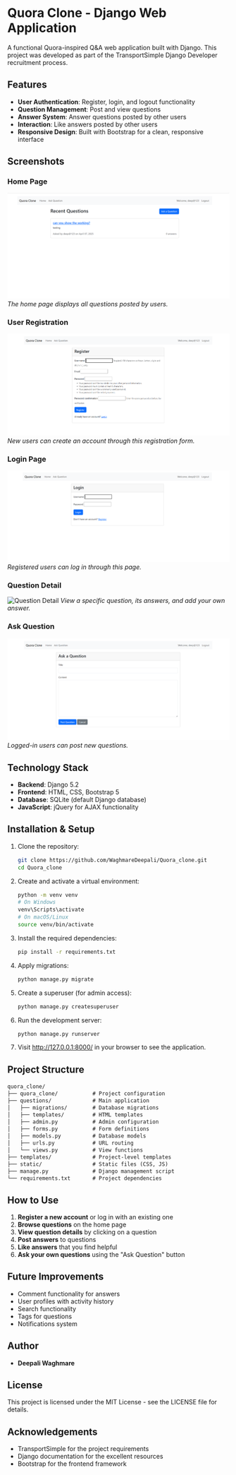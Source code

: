 # Quora Clone - Django Web Application

A functional Quora-inspired Q&A web application built with Django. This project was developed as part of the TransportSimple Django Developer recruitment process.

## Features

- **User Authentication**: Register, login, and logout functionality
- **Question Management**: Post and view questions
- **Answer System**: Answer questions posted by other users
- **Interaction**: Like answers posted by other users
- **Responsive Design**: Built with Bootstrap for a clean, responsive interface

## Screenshots

### Home Page
![Home Page](screenshots/home.png)
*The home page displays all questions posted by users.*

### User Registration
![Registration Page](screenshots/register.png)
*New users can create an account through this registration form.*

### Login Page
![Login Page](screenshots/login.png)
*Registered users can log in through this page.*

### Question Detail
![Question Detail](screenshots/question_detail.png)
*View a specific question, its answers, and add your own answer.*

### Ask Question
![Ask Question](screenshots/ask_question.png)
*Logged-in users can post new questions.*

## Technology Stack

- **Backend**: Django 5.2
- **Frontend**: HTML, CSS, Bootstrap 5
- **Database**: SQLite (default Django database)
- **JavaScript**: jQuery for AJAX functionality

## Installation & Setup

1. Clone the repository:
   ```bash
   git clone https://github.com/WaghmareDeepali/Quora_clone.git
   cd Quora_clone
   ```

2. Create and activate a virtual environment:
   ```bash
   python -m venv venv
   # On Windows
   venv\Scripts\activate
   # On macOS/Linux
   source venv/bin/activate
   ```

3. Install the required dependencies:
   ```bash
   pip install -r requirements.txt
   ```

4. Apply migrations:
   ```bash
   python manage.py migrate
   ```

5. Create a superuser (for admin access):
   ```bash
   python manage.py createsuperuser
   ```

6. Run the development server:
   ```bash
   python manage.py runserver
   ```

7. Visit http://127.0.0.1:8000/ in your browser to see the application.

## Project Structure

```
quora_clone/
├── quora_clone/           # Project configuration
├── questions/             # Main application
│   ├── migrations/        # Database migrations
│   ├── templates/         # HTML templates
│   ├── admin.py           # Admin configuration
│   ├── forms.py           # Form definitions
│   ├── models.py          # Database models
│   ├── urls.py            # URL routing
│   └── views.py           # View functions
├── templates/             # Project-level templates
├── static/                # Static files (CSS, JS)
├── manage.py              # Django management script
└── requirements.txt       # Project dependencies
```

## How to Use

1. **Register a new account** or log in with an existing one
2. **Browse questions** on the home page
3. **View question details** by clicking on a question
4. **Post answers** to questions
5. **Like answers** that you find helpful
6. **Ask your own questions** using the "Ask Question" button

## Future Improvements

- Comment functionality for answers
- User profiles with activity history
- Search functionality
- Tags for questions
- Notifications system

## Author

- **Deepali Waghmare**

## License

This project is licensed under the MIT License - see the LICENSE file for details.

## Acknowledgements

- TransportSimple for the project requirements
- Django documentation for the excellent resources
- Bootstrap for the frontend framework